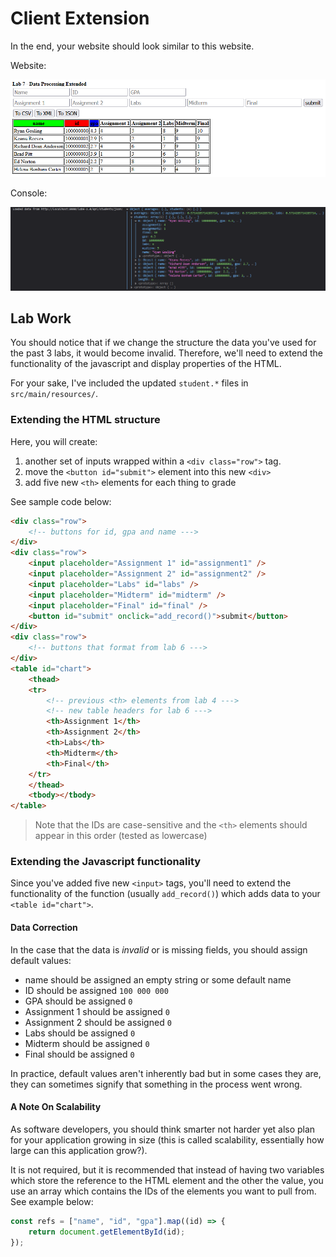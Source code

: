 # Client Extension

In the end, your website should look similar to this website.

Website:

[![website](./example_website.png)](index.html)

Console:

[![console](./example_console.png)](js/main.js)

## Lab Work

You should notice that if we change the structure the data you've used for the past 3 labs, it would become invalid.
Therefore, we'll need to extend the functionality of the javascript and display properties of the HTML.

For your sake, I've included the updated `student.*` files in `src/main/resources/`.

### Extending the HTML structure

Here, you will create:

1. another set of inputs wrapped within a `<div class="row">` tag.
2. move the `<button id="submit">` element into this new `<div>`
3. add five new `<th>` elements for each thing to grade

See sample code below:

```html
<div class="row">
    <!-- buttons for id, gpa and name --->
</div>
<div class="row">
    <input placeholder="Assignment 1" id="assignment1" />
    <input placeholder="Assignment 2" id="assignment2" />
    <input placeholder="Labs" id="labs" />
    <input placeholder="Midterm" id="midterm" />
    <input placeholder="Final" id="final" />
    <button id="submit" onclick="add_record()">submit</button>
</div>
<div class="row">
    <!-- buttons that format from lab 6 --->
</div>
<table id="chart">
    <thead>
    <tr>
        <!-- previous <th> elements from lab 4 --->
        <!-- new table headers for lab 6 --->
        <th>Assignment 1</th>
        <th>Assignment 2</th>
        <th>Labs</th>
        <th>Midterm</th>
        <th>Final</th>
    </tr>
    </thead>
    <tbody></tbody>
</table>
```

>Note that the IDs are case-sensitive and the `<th>` elements should appear in this order (tested as lowercase)

### Extending the Javascript functionality

Since you've added five new `<input>` tags, you'll need to extend the functionality of the function (usually `add_record()`) which adds data to your `<table id="chart">`.

#### Data Correction

In the case that the data is *invalid* or is missing fields, you should assign default values:

- name should be assigned an empty string or some default name
- ID should be assigned `100 000 000`
- GPA should be assigned `0`
- Assignment 1 should be assigned `0`
- Assignment 2 should be assigned `0`
- Labs should be assigned `0`
- Midterm should be assigned `0`
- Final should be assigned `0`

In practice, default values aren't inherently bad but in some cases they are, they can sometimes signify that something in the process went wrong.

#### A Note On Scalability

As software developers, you should think smarter not harder yet also plan for your application growing in size (this is called scalability, essentially how large can this application grow?).

It is not required, but it is recommended that instead of having two variables which store the reference to the HTML element and the other the value, you use an array which contains the IDs of the elements you want to pull from.
See example below:

```js
const refs = ["name", "id", "gpa"].map((id) => {
    return document.getElementById(id);
});
```

